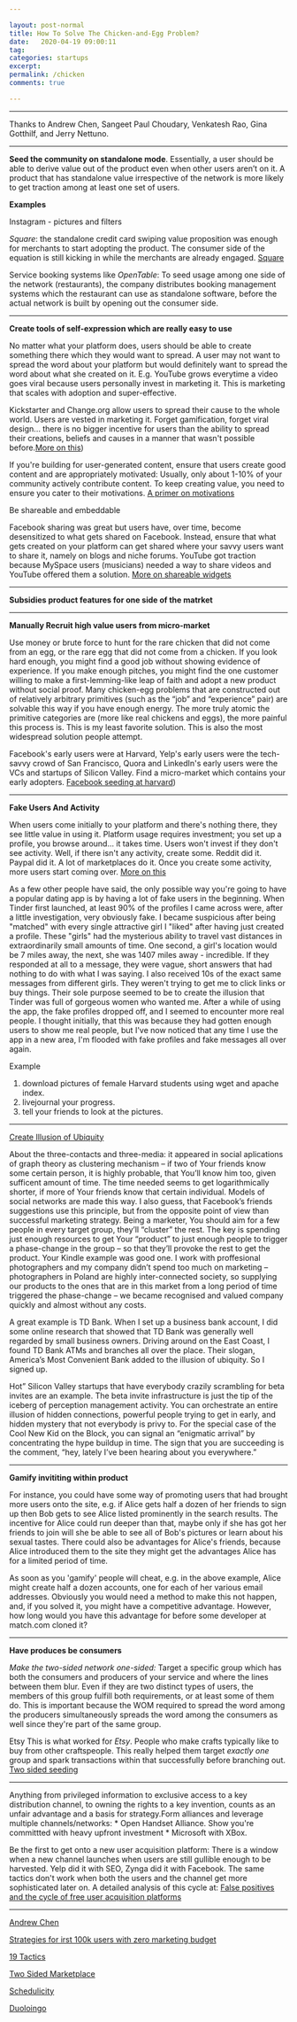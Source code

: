 ```yaml
---

layout: post-normal
title: How To Solve The Chicken-and-Egg Problem?
date:   2020-04-19 09:00:11
tag: 
categories: startups
excerpt: 
permalink: /chicken
comments: true

---
```


---

Thanks to Andrew Chen, Sangeet Paul Choudary, Venkatesh Rao, Gina Gotthilf, and Jerry Nettuno.

---

**Seed the community on standalone mode**.
Essentially, a user should be able to derive value out of the product even when other users aren’t on it. A product that has standalone value irrespective of the network is more likely to get traction among at least one set of users.    


**Examples**

Instagram - pictures and filters    

*Square*: the standalone credit card swiping value proposition was enough for merchants to start adopting the product. The consumer side of the equation is still kicking in while the merchants are already engaged. [Square](http://platformed.info/seeding-platform-standalone-square-opentable-delicious/) 

Service booking systems like *OpenTable*: To seed usage among one side of the network (restaurants), the company distributes booking management systems which the restaurant can use as standalone software, before the actual network is built by opening out the consumer side.

-----

**Create tools of self-expression which are really easy to use**

No matter what your platform does, users should be able to create something there which they would want to spread. A user may not want to spread the word about your platform but would definitely want to spread the word about what she created on it. E.g. YouTube grows everytime a video goes viral because users personally invest in marketing it. This is marketing that scales with adoption and super-effective. 

Kickstarter and Change.org allow users to spread their cause to the whole world. Users are vested in marketing it. Forget gamification, forget viral design... there is no bigger incentive for users than the ability to spread their creations, beliefs and causes in a manner that wasn't possible before.[More on this](http://platformed.info/hacking-your-way-to-critical-mass/))

If you're building for user-generated content, ensure that users create good content and are appropriately motivated:  Usually, only about 1-10% of your community actively contribute content. To keep creating value, you need to ensure you cater to their motivations. [A primer on motivations](http://platformed.info/creative-platform-threadless-500px-dribbble-instagram/)


Be shareable and embeddable

Facebook sharing was great but users have, over time, become desensitized to what gets shared on Facebook. Instead, ensure that what gets created on your platform can get shared where your savvy users want to share it, namely on blogs and niche forums. YouTube got traction because MySpace users (musicians) needed a way to share videos and YouTube offered them a solution. [More on shareable widgets](http://platformed.info/destination-distribution-product-traction-widget/)

----

**Subsidies product features for one side of the matrket**


----


**Manually Recruit high value users from micro-market**

Use money or brute force to hunt for the rare chicken that did not come from an egg, or the rare egg that did not come from a chicken. If you look hard enough, you might find a good job without showing evidence of experience. If you make enough pitches, you might find the one customer willing to make a first-lemming-like leap of faith and adopt a new product without social proof. Many chicken-egg problems that are constructed out of relatively arbitrary primitives (such as the “job” and “experience” pair) are solvable this way if you have enough energy. The more truly atomic the primitive categories are (more like real chickens and eggs), the more painful this process is. This is my least favorite solution. This is also the most widespread solution people attempt.

Facebook's early users were at Harvard, Yelp's early users were the tech-savvy crowd of San Francisco, Quora and LinkedIn's early users were the VCs and startups of Silicon Valley. Find a micro-market which contains your early adopters. [Facebook seeding at harvard](http://platformed.info/facebook-harvardard-seeding-growth-traction/))

------


**Fake Users And Activity**

When users come initially to your platform and there's nothing there, they see little value in using it. Platform usage requires investment; you set up a profile, you browse around... it takes time. Users won't invest if they don't see activity. Well, if there isn't any activity, create some. Reddit did it. Paypal did it. A lot of marketplaces do it. Once you create some activity, more users start coming over. [More on this](http://platformed.info/seeding-youtube-megaupload-paypal-reddit/)



As a few other people have said, the only possible way you're going to have a popular dating app is by having a lot of fake users in the beginning.
When Tinder first launched, at least 90% of the profiles I came across were, after a little investigation, very obviously fake. I became suspicious after being "matched" with every single attractive girl I "liked" after having just created a profile. These "girls" had the mysterious ability to travel vast distances in extraordinarily small amounts of time. One second, a girl's location would be 7 miles away, the next, she was 1407 miles away - incredible. If they responded at all to a message, they were vague, short answers that had nothing to do with what I was saying. I also received 10s of the exact same messages from different girls. They weren't trying to get me to click links or buy things. Their sole purpose seemed to be to create the illusion that Tinder was full of gorgeous women who wanted me. After a while of using the app, the fake profiles dropped off, and I seemed to encounter more real people. I thought initially, that this was because they had gotten enough users to show me real people, but I've now noticed that any time I use the app in a new area, I'm flooded with fake profiles and fake messages all over again.

Example 

1. download pictures of female Harvard students using wget and apache index.
2. livejournal your progress.
3. tell your friends to look at the pictures.

-----

[Create Illusion of Ubiquity](https://www.ribbonfarm.com/2011/09/29/ubiquity-illusions-and-the-chicken-egg-problem/)


About the three-contacts and three-media: it appeared in social aplications of graph theory as clustering mechanism – if two of Your friends know some certain person, it is highly probable, that You’ll know him too, given sufficent amount of time. The time needed seems to get logarithmically shorter, if more of Your friends know that certain individual. Models of social networks are made this way. I also guess, that Facebook’s friends suggestions use this principle, but from the opposite point of view than successful marketing strategy. Being a marketer, You should aim for a few people in every target group, they’ll “cluster” the rest. The key is spending just enough resources to get Your “product” to just enough people to trigger a phase-change in the group – so that they’ll provoke the rest to get the product. Your Kindle example was good one. I work with proffesional photographers and my company didn’t spend too much on marketing – photographers in Poland are highly inter-connected society, so supplying our products to the ones that are in this market from a long period of time triggered the phase-change – we became recognised and valued company quickly and almost without any costs.


A great example is TD Bank. When I set up a business bank account, I did some online research that showed that TD Bank was generally well regarded by small business owners. Driving around on the East Coast, I found TD Bank ATMs and branches all over the place. Their slogan, America’s Most Convenient Bank added to the illusion of ubiquity. So I signed up.


Hot” Silicon Valley startups that have everybody crazily scrambling for beta invites are an example. The beta invite infrastructure is just the tip of the iceberg of perception management activity. You can orchestrate an entire illusion of hidden connections, powerful people trying to get in early, and hidden mystery that not everybody is privy to. For the special case of the Cool New Kid on the Block, you can signal an “enigmatic arrival” by concentrating the hype buildup in time. The sign that you are succeeding is the comment, “hey, lately I’ve been hearing about you everywhere.”


----

**Gamify invititing within product**

For instance, you could have some way of promoting users that had brought more users onto the site, e.g. if Alice gets half a dozen of her friends to sign up then Bob gets to see Alice listed prominently in the search results. The incentive for Alice could run deeper than that, maybe only if she has got her friends to join will she be able to see all of Bob's pictures or learn about his sexual tastes. There could also be advantages for Alice's friends, because Alice introduced them to the site they might get the advantages Alice has for a limited period of time.

As soon as you 'gamify' people will cheat, e.g. in the above example, Alice might create half a dozen accounts, one for each of her various email addresses. Obviously you would need a method to make this not happen, and, if you solved it, you might have a competitive advantage. However, how long would you have this advantage for before some developer at match.com cloned it?


-----

**Have produces be consumers**
  
*Make the two-sided network one-sided:* Target a specific group which has both the consumers and producers of your service and where the lines between them blur. Even if they are two distinct types of users, the members of this group fulfill both requirements, or at least some of them do. This is important because the WOM required to spread the word among the producers simultaneously spreads the word among the consumers as well since they're part of the same group. 

Etsy This is what worked for *Etsy*. People who make crafts typically like to buy from other craftspeople. This really helped them target *exactly one* group and spark transactions within that successfully before branching out. 
[Two sided seeding](http://platformed.info/two-sided-market-seeding/)




-----


Anything from privileged information to exclusive access to a key distribution channel, to owning the rights to a key invention, counts as an unfair advantage and a basis for strategy.Form alliances and leverage multiple channels/networks: * Open Handset Alliance. Show you're committted with heavy upfront investment * Microsoft with XBox.

Be the first to get onto a new user acquisition platform: There is a window when a new channel launches when users are still gullible enough to be harvested. Yelp did it with SEO, Zynga did it with Facebook. The same tactics don't work when both the users and the channel get more sophisticated later on. A detailed analysis of this cycle at: [False positives and the cycle of free user acquisition platforms](http://platformed.info/user-acquisition-content-discovery-platform-virality-spam/)


-----




[Andrew Chen](https://twitter.com/andrewchen/status/1016371636260495360)

[Strategies for irst 100k users with zero marketing budget](https://www.quora.com/What-are-key-strategies-to-acquire-first-100K-users-with-zero-marketing-budget)

[19 Tactics](https://www.nfx.com/post/19-marketplace-tactics-for-overcoming-the-chicken-or-egg-problem)

[Two Sided Marketplace](http://platformed.info/yelp-craigslist-padmapper-two-sided-marketplace/)


[Schedulicity](https://mixergy.com/interviews/schedulicity-with-jerry-nettuno/)

[Duoloingo](https://growthhackers.com/amas/live-oct-6-ama-with-gina-gotthilf-vp-of-growth-and-marketing-at-duolingo)








